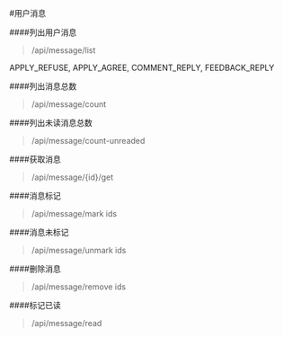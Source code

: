 #用户消息

####列出用户消息
>/api/message/list

APPLY_REFUSE, APPLY_AGREE, COMMENT_REPLY, FEEDBACK_REPLY

####列出消息总数
>/api/message/count

####列出未读消息总数
>/api/message/count-unreaded

####获取消息
>/api/message/{id}/get

####消息标记
>/api/message/mark
>ids

####消息未标记
>/api/message/unmark
>ids

####删除消息
>/api/message/remove
>ids

####标记已读
>/api/message/read